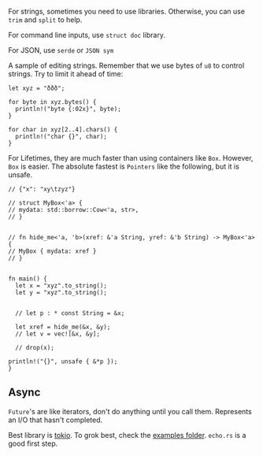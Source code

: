 For strings, sometimes you need to use libraries. Otherwise, you can use `trim` and `split` to help.

For command line inputs, use `struct doc` library.

For JSON, use `serde` or `JSON sym`

A sample of editing strings. Remember that we use bytes of `u8` to control strings. Try to limit it ahead of time:
```
let xyz = "ððð";

for byte in xyz.bytes() {
  println!("byte {:02x}", byte);
}

for char in xyz[2..4].chars() {
  println!("char {}", char);
}
```

For Lifetimes, they are much faster than using containers like `Box`. However, `Box` is easier. The absolute fastest is `Pointers` like the following, but it is unsafe.
```
// {"x": "xy\tzyz"}

// struct MyBox<'a> {
// mydata: std::borrow::Cow<'a, str>,
// }


// fn hide_me<'a, 'b>(xref: &'a String, yref: &'b String) -> MyBox<'a> {
// MyBox { mydata: xref }
// }


fn main() {
  let x = "xyz".to_string();
  let y = "xyz".to_string();

  
  // let p : * const String = &x;

  let xref = hide_me(&x, &y);
  // let v = vec![&x, &y];

  // drop(x);

println!("{}", unsafe { &*p });
}
```
## Async
`Future`'s are like iterators, don't do anything until you call them. Represents an I/O that hasn't completed.

Best library is [tokio](https://github.com/tokio-rs/tokio). To grok best, check the [examples folder](https://github.com/tokio-rs/tokio/tree/master/examples). `echo.rs` is a good first step.